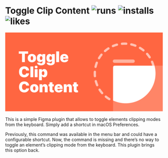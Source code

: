 # Toggle Clip Content ![runs](https://img.shields.io/endpoint?url=https://yuanqing.github.io/figma-plugins-stats/plugin/1108861824194364527/runs.json) ![installs](https://img.shields.io/endpoint?url=https://yuanqing.github.io/figma-plugins-stats/plugin/1108861824194364527/installs.json) ![likes](https://img.shields.io/endpoint?url=https://yuanqing.github.io/figma-plugins-stats/plugin/1108861824194364527/likes.json)

![Plugin Cover](assets/plugin-cover.png)

This is a simple Figma plugin that allows to toggle elements clipping modes from the keyboard. Simply add a shortcut in macOS Preferences.

Previously, this command was available in the menu bar and could have a configurable shortcut. Now, the command is missing and there’s no way to toggle an element’s clipping mode from the keyboard. This plugin brings this option back.